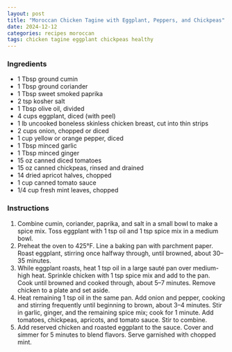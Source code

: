 ```yaml
---
layout: post
title: "Moroccan Chicken Tagine with Eggplant, Peppers, and Chickpeas"
date: 2024-12-12
categories: recipes moroccan
tags: chicken tagine eggplant chickpeas healthy
---
```


### Ingredients

- 1 Tbsp ground cumin
- 1 Tbsp ground coriander
- 1 Tbsp sweet smoked paprika
- 2 tsp kosher salt
- 1 Tbsp olive oil, divided
- 4 cups eggplant, diced (with peel)
- 1 lb uncooked boneless skinless chicken breast, cut into thin strips
- 2 cups onion, chopped or diced
- 1 cup yellow or orange pepper, diced
- 1 Tbsp minced garlic
- 1 Tbsp minced ginger
- 15 oz canned diced tomatoes
- 15 oz canned chickpeas, rinsed and drained
- 14 dried apricot halves, chopped
- 1 cup canned tomato sauce
- 1/4 cup fresh mint leaves, chopped

### Instructions

1. Combine cumin, coriander, paprika, and salt in a small bowl to make a spice mix. Toss eggplant with 1 tsp oil and 1 tsp spice mix in a medium bowl.
2. Preheat the oven to 425°F. Line a baking pan with parchment paper. Roast eggplant, stirring once halfway through, until browned, about 30–35 minutes.
3. While eggplant roasts, heat 1 tsp oil in a large sauté pan over medium-high heat. Sprinkle chicken with 1 tsp spice mix and add to the pan. Cook until browned and cooked through, about 5–7 minutes. Remove chicken to a plate and set aside.
4. Heat remaining 1 tsp oil in the same pan. Add onion and pepper, cooking and stirring frequently until beginning to brown, about 3–4 minutes. Stir in garlic, ginger, and the remaining spice mix; cook for 1 minute. Add tomatoes, chickpeas, apricots, and tomato sauce. Stir to combine.
5. Add reserved chicken and roasted eggplant to the sauce. Cover and simmer for 5 minutes to blend flavors. Serve garnished with chopped mint.